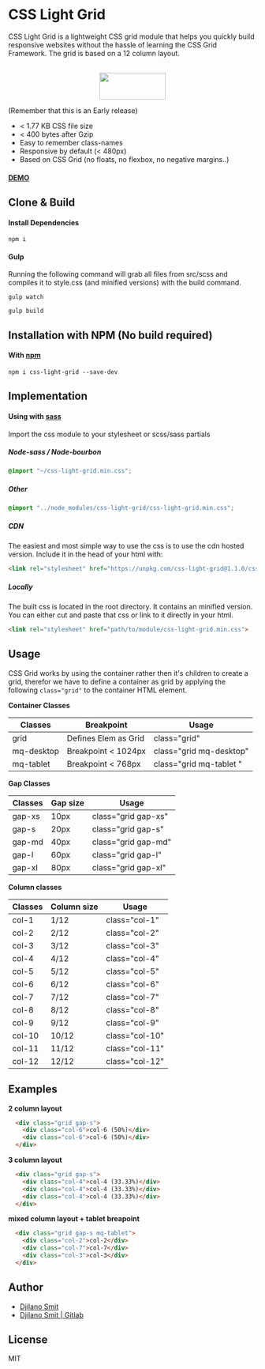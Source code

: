 # CSS Light Grid

CSS Light Grid is a lightweight CSS grid module that helps you quickly build responsive
websites without the hassle of learning the CSS Grid Framework. The grid is based on a
12 column layout.


<p align="center">
  <br />
  <img width="134" height="54" src="https://djilanosmit.nl/sandbox/csslightgrid/assets/csslightgridlogo.png">
  <br />
</p>


(Remember that this is an Early release)

* < 1.77 KB CSS file size
* < 400 bytes after Gzip
* Easy to remember class-names
* Responsive by default (< 480px)
* Based on CSS Grid (no floats, no flexbox, no negative margins..)

#### [DEMO](https://djilanosmit.nl/sandbox/csslightgrid/)

## Clone & Build

#### Install Dependencies

```
npm i
```

#### Gulp
Running the following command will grab all files from src/scss and compiles it to style.css (and minified versions) with the build command.

```
gulp watch
```

```
gulp build
```


## Installation with NPM (No build required)

#### With [npm](https://npmjs.com)

```
npm i css-light-grid --save-dev
```

## Implementation

#### Using with [sass](https://sass-lang.com/documentation)

Import the css module to your stylesheet or scss/sass partials

##### Node-sass / Node-bourbon

```css
@import "~/css-light-grid.min.css";
```

##### Other

```css
@import "../node_modules/css-light-grid/css-light-grid.min.css";
```

##### CDN
The easiest and most simple way to use the css is to use the cdn hosted version. 
Include it in the head of your html with:

```html
<link rel="stylesheet" href="https://unpkg.com/css-light-grid@1.1.0/css-light-grid.min.css" />
```

##### Locally
The built css is located in the root directory. It contains an minified version.
You can either cut and paste that css or link to it directly in your html.

```html
<link rel="stylesheet" href="path/to/module/css-light-grid.min.css">
```

## Usage

CSS Grid works by using the container rather then it's children to create a grid, therefor we have to
define a container as grid by applying the following `class="grid"` to the container HTML element.


**Container Classes**

| Classes       | Breakpoint    | Usage |
| ------------- |-------------| -----|
| grid          | Defines Elem as Grid     | class="grid" |
| mq-desktop    | Breakpoint < 1024px      | class="grid mq-desktop" |
| mq-tablet     | Breakpoint < 768px       | class="grid mq-tablet " |


**Gap Classes**

| Classes       | Gap size      | Usage |
| ------------- |-------------| -----|
| gap-xs        | 10px          | class="grid gap-xs" |
| gap-s         | 20px          | class="grid gap-s"  |
| gap-md        | 40px          | class="grid gap-md" |
| gap-l         | 60px          | class="grid gap-l"  |
| gap-xl        | 80px          | class="grid gap-xl" |


**Column classes**

| Classes       | Column size   | Usage |
| ------------- |-------------| -----|
| col-1         | 1/12           | class="col-1"  |
| col-2         | 2/12           | class="col-2"  |
| col-3         | 3/12           | class="col-3"  |
| col-4         | 4/12           | class="col-4"  |
| col-5         | 5/12           | class="col-5"  |
| col-6         | 6/12           | class="col-6"  |
| col-7         | 7/12           | class="col-7"  |
| col-8         | 8/12           | class="col-8"  |
| col-9         | 9/12           | class="col-9"  |
| col-10        | 10/12          | class="col-10" |
| col-11        | 11/12          | class="col-11" |
| col-12        | 12/12          | class="col-12" |

## Examples

**2 column layout**
```html
  <div class="grid gap-s">
    <div class="col-6">col-6 (50%)</div>
    <div class="col-6">col-6 (50%)</div>
  </div>
``` 

**3 column layout**
```html
  <div class="grid gap-s">
    <div class="col-4">col-4 (33.33%)</div>
    <div class="col-4">col-4 (33.33%)</div>
    <div class="col-4">col-4 (33.33%)</div>
  </div>
``` 

**mixed column layout + tablet breapoint**
```html
  <div class="grid gap-s mq-tablet">
    <div class="col-2">col-2</div>
    <div class="col-7">col-7</div>
    <div class="col-3">col-3</div>
  </div>
``` 


## Author

* [Djilano Smit](https://djilanosmit.nl)
* [Djilano Smit | Gitlab](https://gitlab.com/Geneiryodan)

## License

MIT
